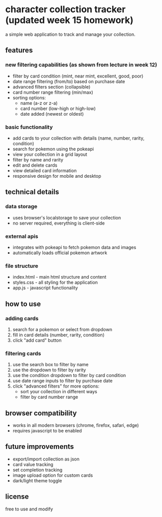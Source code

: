 # character collection tracker (updated week 15 homework)

a simple web application to track and manage your collection.

## features

### new filtering capabilities (as shown from lecture in week 12)
- filter by card condition (mint, near mint, excellent, good, poor)
- date range filtering (from/to) based on purchase date
- advanced filters section (collapsible)
- card number range filtering (min/max)
- sorting options:
  - name (a-z or z-a)
  - card number (low-high or high-low)
  - date added (newest or oldest)

### basic functionality
- add cards to your collection with details (name, number, rarity, condition)
- search for pokemon using the pokeapi
- view your collection in a grid layout
- filter by name and rarity
- edit and delete cards
- view detailed card information
- responsive design for mobile and desktop

## technical details

### data storage
- uses browser's localstorage to save your collection
- no server required, everything is client-side

### external apis
- integrates with pokeapi to fetch pokemon data and images
- automatically loads official pokemon artwork

### file structure
- index.html - main html structure and content
- styles.css - all styling for the application
- app.js - javascript functionality

## how to use

### adding cards
1. search for a pokemon or select from dropdown
2. fill in card details (number, rarity, condition)
3. click "add card" button

### filtering cards
1. use the search box to filter by name
2. use the dropdown to filter by rarity
3. use the condition dropdown to filter by card condition
4. use date range inputs to filter by purchase date
5. click "advanced filters" for more options:
   - sort your collection in different ways
   - filter by card number range

## browser compatibility
- works in all modern browsers (chrome, firefox, safari, edge)
- requires javascript to be enabled

## future improvements
- export/import collection as json
- card value tracking
- set completion tracking
- image upload option for custom cards
- dark/light theme toggle

## license
free to use and modify
